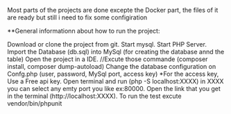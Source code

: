 Most parts of the projects are done excepte the Docker part, 
the files of it are ready but still i need to fix some configiration

**General informationn about how to run the project: 

Download or clone the project from git.
Start mysql.
Start PHP Server.
Import the Database (db.sql) into MySql (for creating the database annd the table)
Open the project in a IDE.
//Excute those commande (composer install, composer dump-autoload)
Change the database configuration on Confg.php (user, password, MySql port, access key)
    *For the access key, Use a Free api key. 
Open terminal and run (php -S localhost:XXXX) in XXXX you can select any emty port you like ex:80000.
Open the link that you get in the terminal (http://localhost:XXXX).
To run the test excute vendor/bin/phpunit
